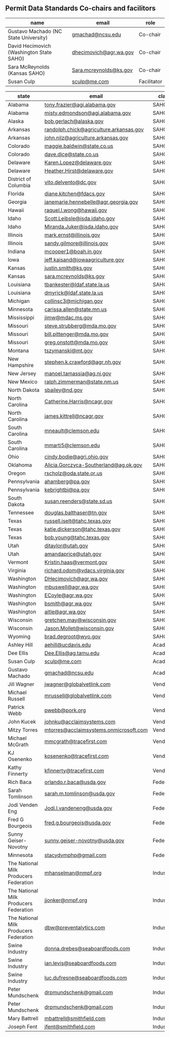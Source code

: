 ## Permit Data Standards Co-chairs and facilitors


| name                                     | email                     | role        |
|------------------------------------------|---------------------------|-------------|
| Gustavo Machado (NC State University)    | gmachad@ncsu.edu          | Co-chair    |
| David Hecimovich (Washington State SAHO) | dhecimovich@agr.wa.gov    | Co-chair    |
| Sara McReynolds (Kansas SAHO)            | Sara.mcreynolds@ks.gov    | Co-chair    |
| Susan Culp                               | sculp@me.com              | Facilitator |


| state                  	| email                                   	| class    	|
|------------------------	|-----------------------------------------	|----------	|
| Alabama                	| tony.frazier@agi.alabama.gov            	| SAHO     	|
| Alabama                	| misty.edmondson@agi.alabama.gov         	| SAHO     	|
| Alaska                 	| bob.gerlach@alaska.gov                  	| SAHO     	|
| Arkansas               	| randolph.chick@agriculture.arkansas.gov 	| SAHO     	|
| Arkansas               	| john.nilz@agriculture.arkansas.gov      	| SAHO     	|
| Colorado               	| maggie.baldwin@state.co.us              	| SAHO     	|
| Colorado               	| dave.dice@state.co.us                   	| SAHO     	|
| Delaware               	| Karen.Lopez@delaware.gov                	| SAHO     	|
| Delaware               	| Heather.Hirst@delaware.gov              	| SAHO     	|
| District of   Columbia 	| vito.delvento@dc.gov                    	| SAHO     	|
| Florida                	| diane.kitchen@fdacs.gov                 	| SAHO     	|
| Georgia                	| janemarie.hennebelle@agr.georgia.gov    	| SAHO     	|
| Hawaii                 	| raquel.l.wong@hawaii.gov                	| SAHO     	|
| Idaho                  	| Scott.Leibsle@isda.idaho.gov            	| SAHO     	|
| Idaho                  	| Miranda.Juker@isda.idaho.gov            	| SAHO     	|
| Illinois               	| mark.ernst@illinois.gov                 	| SAHO     	|
| Illinois               	| sandy.gilmore@illinois.gov              	| SAHO     	|
| Indiana                	| mcooper1@boah.in.gov                    	| SAHO     	|
| Iowa                   	| jeff.kaisand@iowaagriculture.gov        	| SAHO     	|
| Kansas                 	| justin.smith@ks.gov                     	| SAHO     	|
| Kansas                 	| sara.mcreynolds@ks.gov                  	| SAHO     	|
| Louisiana              	| tbankester@ldaf.state.la.us             	| SAHO     	|
| Louisiana              	| dmyrick@ldaf.state.la.us                	| SAHO     	|
| Michigan               	| collinsc3@michigan.gov                  	| SAHO     	|
| Minnesota              	| carissa.allen@state.mn.us               	| SAHO     	|
| Mississippi            	| jimw@mdac.ms.gov                        	| SAHO     	|
| Missouri               	| steve.strubberg@mda.mo.gov              	| SAHO     	|
| Missouri               	| bill.pittenger@mda.mo.gov               	| SAHO     	|
| Missouri               	| greg.onstott@mda.mo.gov                 	| SAHO     	|
| Montana                	| tszymanski@mt.gov                       	| SAHO     	|
| New Hampshire          	| stephen.k.crawford@agr.nh.gov           	| SAHO     	|
| New Jersey             	| manoel.tamassia@ag.nj.gov               	| SAHO     	|
| New Mexico             	| ralph.zimmerman@state.nm.us             	| SAHO     	|
| North Dakota           	| sbailey@nd.gov                          	| SAHO     	|
| North Carolina          | Catherine.Harris@ncagr.gov               	| SAHO     	|
| North Carolina        	| james.kittrell@ncagr.gov                 	| SAHO     	|
| South Carolina         	| mneault@clemson.edu                     	| SAHO     	|
| South Carolina         	| mmarti5@clemson.edu                     	| SAHO     	|
| Ohio                   	| cindy.bodie@agri.ohio.gov               	| SAHO     	|
| Oklahoma               	| Alicia.Gorczyca-Southerland@ag.ok.gov   	| SAHO     	|
| Oregon                 	| rscholz@oda.state.or.us                 	| SAHO     	|
| Pennsylvania           	| ahamberg@pa.gov                         	| SAHO     	|
| Pennsylvania           	| kebrightbi@pa.gov                       	| SAHO     	|
| South Dakota           	| susan.reenders@state.sd.us              	| SAHO     	|
| Tennessee              	| douglas.balthaser@tn.gov                	| SAHO     	|
| Texas                  	| russell.iselt@tahc.texas.gov            	| SAHO     	|
| Texas                  	| katie.dickerson@tahc.texas.gov          	| SAHO     	|
| Texas                  	| bob.young@tahc.texas.gov                	| SAHO     	|
| Utah                   	| djtaylor@utah.gov                       	| SAHO     	|
| Utah                   	| amandaprice@utah.gov                    	| SAHO     	|
| Vermont                	| Kristin.haas@vermont.gov                	| SAHO     	|
| Virginia               	| richard.odom@vdacs.virginia.gov         	| SAHO     	|
| Washington             	| DHecimovich@agr.wa.gov                  	| SAHO     	|
| Washington             	| mbuswell@agr.wa.gov                     	| SAHO     	|
| Washington             	| ECoyle@agr.wa.gov                       	| SAHO     	|
| Washington             	| bsmith@agr.wa.gov                       	| SAHO     	|
| Washington             	| aitle@agr.wa.gov                        	| SAHO     	|
| Wisconsin              	| gretchen.may@wisconsin.gov              	| SAHO     	|
| Wisconsin              	| Jason.Mollet@wisconsin.gov              	| SAHO     	|
| Wyoming                	| brad.degroot@wyo.gov                    	| SAHO     	|
| Ashley Hill            	| aehill@ucdavis.edu                      	| Academic 	|
| Dee Ellis              	| Dee.Ellis@ag.tamu.edu                   	| Academic 	|
| Susan Culp             	| sculp@me.com                            	| Academic 	|
| Gustavo Machado        	| gmachad@ncsu.edu                        	| Academic 	|
| Jill Wagner            	| jwagner@globalvetlink.com               	| Vendors  	|
| Michael Russell        	| mrussell@globalvetlink.com              	| Vendors  	|
| Patrick Webb           	| pwebb@pork.org                          	| Vendors  	|
| John Kucek             	| johnku@acclaimsystems.com               	| Vendors  	|
| Mitzy Torres           	| mtorres@acclaimsystems.onmicrosoft.com  	| Vendors  	|
| Michael McGrath        	| mmcgrath@tracefirst.com                 	| Vendors  	|
| KJ Osenenko            	| kosenenko@tracefirst.com                 	| Vendors  	|
| Kathy Finnerty        	| kfinnerty@tracefirst.com                 	| Vendors  	|
| Rich Baca              	| orlando.r.baca@usda.gov                 	| Federal  	|
| Sarah Tomlinson        	| sarah.m.tomlinson@usda.gov              	| Federal  	|
| Jodi Venden Eng        	| Jodi.l.vandeneng@usda.gov               	| Federal  	|
| Fred G Bourgeois       	| fred.g.bourgeois@usda.gov               	| Federal  	|
| Sunny Geiser-Novotny   	| sunny.geiser-novotny@usda.gov           	| Federal  	|
| Minnesota              	| stacydvmphp@gmail.com                   	| Federal  	|
| The National Milk Producers Federation   | mhanselman@nmpf.org      | Industry	|
| The National Milk Producers Federation   | jjonker@nmpf.org         | Industry	|
| The National Milk Producers Federation   | dbw@preventalytics.com   | Industry	|
| Swine Industry                   | donna.drebes@seaboardfoods.com   | Industry	|
| Swine Industry                   | ian.levis@seaboardfoods.com      | Industry	|
| Swine Industry                   | luc.dufresne@seaboardfoods.com   | Industry	|
| Peter Mundschenk                   | drpmundschenk@gmail.com   | Industry	|
| Peter Mundschenk                   | drpmundschenk@gmail.com   | Industry	|
| Mary Battrell                      | mbattrell@smithfield.com    | Industry	|
| Joseph Fent                           | jfent@smithfield.com    | Industry	|
